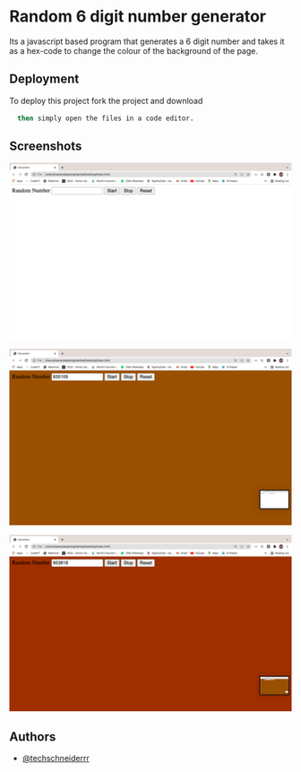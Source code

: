 # Random 6 digit number generator

Its a javascript based program that generates a 6 digit number and takes it as a hex-code to change the colour of the background of the page.


## Deployment

To deploy this project fork the project and download

```bash
  then simply open the files in a code editor.
```


## Screenshots

![App Screenshot](https://github.com/techschneiderrr/Random-6-numbers-generator/blob/main/assets/Screenshot%202021-12-29%20at%2011.13.09%20AM.png?raw=true)

![App Screenshot](https://github.com/techschneiderrr/Random-6-numbers-generator/blob/main/assets/Screenshot%202021-12-29%20at%2011.13.12%20AM.png)

![App Screenshot](https://github.com/techschneiderrr/Random-6-numbers-generator/blob/main/assets/Screenshot%202021-12-29%20at%2011.13.14%20AM.png)
## Authors

- [@techschneiderrr](https://github.com/techschneiderrr)

